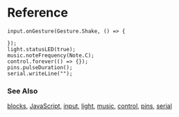 # Reference

```namespaces
input.onGesture(Gesture.Shake, () => {
    
});
light.statusLED(true);
music.noteFrequency(Note.C);
control.forever(() => {});
pins.pulseDuration();
serial.writeLine("");
```

### See Also

[blocks](/blocks), [JavaScript](/javascript), [input](/reference/input), [light](/reference/light), [music](/reference/music), [control](/reference/control), [pins](/reference/pins), [serial](/reference/serial)
